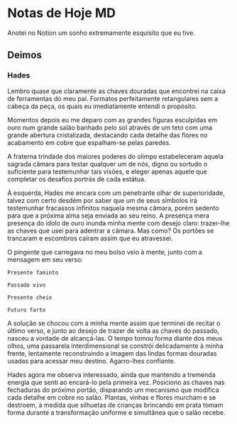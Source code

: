 # Notas de Hoje MD

Anotei no Notion um sonho extremamente esquisito que eu tive.

## Deimos

### Hades

Lembro quase que claramente as chaves douradas que encontrei na caixa de ferramentas do meu pai. Formatos perfeitamente retangulares sem a cabeça da peça, os quais eu imediatamente entendi o propósito.

Momentos depois eu me deparo com as grandes figuras esculpidas em ouro num grande salão banhado pelo sol através de um teto com uma grande abertura cristalizada, destacando cada detalhe das flores no acabamento em cobre que espalham-se pelas paredes.

A fraterna trindade dos maiores poderes do olimpo estabeleceram aquela sagrada câmara para testar qualquer um de nós, digno ou sortudo o suficiente para testemunhar tais visões, e eleger apenas aquele que completar os desafios portrás de cada estátua.

À esquerda, Hades me encara com um penetrante olhar de superioridade, talvez com certo desdém por saber que um de seus símbolos irá testemunhar fracassos infinitos naquela mesma câmara, porém sedento para que a próxima alma seja enviada ao seu reino. A presença mera presença do ídolo de ouro inunda minha mente com desejo claro: trazer-lhe as chaves que usei para adentrar a câmara. Mas como? Os portões se trancaram e escombros caíram assim que eu atravessei.

O pingente que carregava no meu bolso veio à mente, junto com a mensagem em seu verso:

    Presente faminto

    Passado vivo

    Presente cheio

    Futuro farto

A solução se chocou com a minha mente assim que terminei de recitar o último verso, e junto ao desejo de trazer de volta as chaves do passado, nasceu a vontade de alcançá-las. O tempo tomou forma diante dos meus olhos, uma passarela interdimensional se constrói delicadamente à minha frente, lentamente reconstruindo a imagem das lindas formas douradas usadas para acessar meu destino. Agarro-lhes confiante.

Hades agora me observa interessado, ainda que mantendo a tremenda energia que senti ao encará-lo pela primeira vez. Posiciono as chaves nas fechaduras do próximo portão, disparando um mecanismo que modifica cada detalhe em cobre no salão. Plantas, vinhas e flores murcham e se destroem, à medida que silhuetas de crianças brincando em prata tomam forma durante a transformação uniforme e simultânea que o salão recebe.

